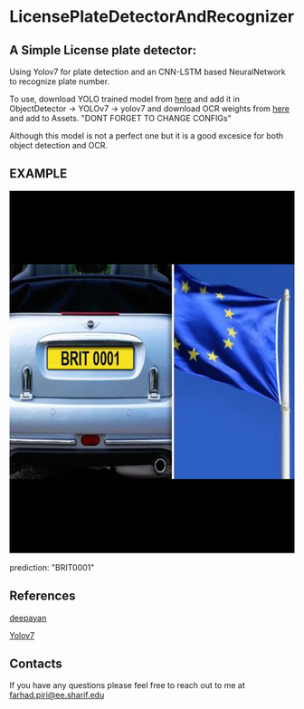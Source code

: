 # LicensePlateDetectorAndRecognizer

## A Simple License plate detector:

Using Yolov7 for plate detection and an CNN-LSTM based NeuralNetwork to recognize plate number.

To use, download YOLO trained model from [here](https://drive.google.com/drive/folders/1iR-jNp7ecDzuhAoCx5Q5shGf6tScQpiT?usp=sharing) and add it in ObjectDetector -> YOLOv7 -> yolov7
and download OCR weights from [here](https://drive.google.com/drive/folders/1iR-jNp7ecDzuhAoCx5Q5shGf6tScQpiT?usp=sharing) and add to Assets. "DONT FORGET TO CHANGE CONFIGs"

Although this model is not a perfect one but it is a good excesice for both object detection and OCR.

## EXAMPLE

<img src="Cars183.png" alt="MarineGEO circle logo" style="height: 640px; width:640px;"/>

prediction: "BRIT0001"

## References

[deepayan](https://deepayan137.github.io/blog/markdown/2020/08/29/building-ocr.html)

[Yolov7](https://github.com/WongKinYiu/yolov7)


## Contacts

If you have any questions please feel free to reach out to me at farhad.piri@ee.sharif.edu 
